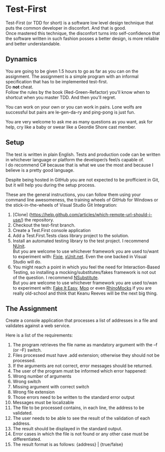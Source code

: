 # Test-First

Test-First (or TDD for short) is a software low level design technique that puts the common developer in disconfort. And that is good.
<br/>Once mastered this technique, the disconfort turns into self-confidence that the software written in such fashion posses a better design, is more reliable and better understandable. 

## Dynamics
You are going to be given 1.5 hours to go as far as you can on the assignment.
The assignment is a simple program with an informal specification that has to be implemented test-first.
<br/>Do **not** cheat.
<br/>Follow the rules by the book (Red-Green-Refactor) you'll know when to shortcut when you master TDD. And then you'll regret.

You can work on your own or you can work in pairs. Lone wolfs are successful but pairs are le-gen-da-ry and ping-pong is just fun.

You are very welcome to ask me as many questions as you want, ask for help, cry like a baby or swear like a Geordie Shore cast member.

## Setup

The test is written in plain English. Tests and production code can be written in whichever language or platform the developer/s feel/s capable of.
<br/>I do recommend C# because that is what we use the most and because I believe is a pretty good language.

Despite being hosted in GitHub you are not expected to be profficient in Git, but it will help you during the setup process.

These are the general instructions, you can follow them using your command line awesomeness, the training wheels of GitHub for Windows or the stick-in-the-wheels of Visual Studio Git Integration:

1. [Clone] (https://help.github.com/articles/which-remote-url-should-i-use/) the repository.
2. Checkout the test-first branch.
3. Create a Test.First console application
4. Add a Test.First.Tests class library project to the solution.
5. Install an automated testing library to the test project. I recommend [NUnit](http://www.nuget.org/packages/NUnit/2.6.4).
<br/>But you are welcome to use whichever framework you are used to/want to experiment with: [Fixie](http://www.nuget.org/packages/Fixie/), [xUnit.net](http://www.nuget.org/packages/xunit). Even the one backed in Visual Studio will do.
6. You might reach a point in which you feel the need for  Interaction-Based Testing, so installing a mocking/substitutes/fakes framework is not out of the question. I recommend [NSubstitute](http://www.nuget.org/packages/NSubstitute/).
<br/>But you are welcome to use whichever framework you are used to/wan to experiment with: [Fake It Easy](http://www.nuget.org/packages/FakeItEasy), [Moq](http://www.nuget.org/packages/Moq/) or even [RhinoMocks](http://www.nuget.org/packages/RhinoMocks) if you are really old-school and think that Keanu Reeves will be the next big thing.

## The Assignment

Create a console application that processes a list of addresses in a file and validates against a web service.

Here is a list of the requirements:

1. The program retrieves the file name as mandatory argument with the –f (or –F) switch.
2. Files processed must have .add extension; otherwise they should not be processed.
3. If the arguments are not correct, error messages should be returned.
4. The user of the program must be informed which error happened:
  1. Wrong number of arguments
  2. Wrong switch
  3. Missing argument with correct switch
  4. Wrong file extension
5. Those errors need to be written to the standard error output
6. Messages must be localizable
7. The file to be processed contains, in each line, the address to be validated.
8. The user needs to be able to see the result of the validation of each address.
9. The result should be displayed in the standard output.
10. Error cases in which the file is not found or any other case must be differentiated.
11. The result format is as follows: {address} | {true/false}
